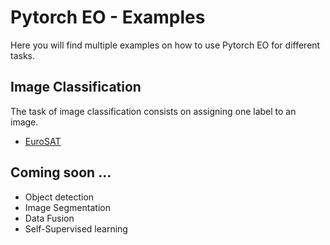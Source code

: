 # Pytorch EO - Examples

Here you will find multiple examples on how to use Pytorch EO for different tasks.

## Image Classification

The task of image classification consists on assigning one label to an image.

- [EuroSAT](./eurosat.ipynb)

## Coming soon ...

- Object detection
- Image Segmentation
- Data Fusion
- Self-Supervised learning